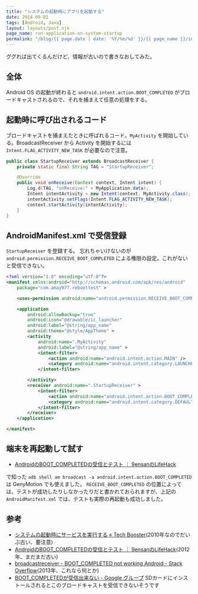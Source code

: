 ```yaml
---
title: "システムの起動時にアプリを起動する"
date: 2014-09-01
tags: [Android, Java]
layout: layouts/post.njk
page_name: run-application-on-system-startup
permalink: "/blog/{{ page.date | date: '%Y/%m/%d' }}/{{ page_name }}/index.html"
---
```

ググれば出てくるんだけど、情報が古いので書きなおしてみた。
<!--more-->
## 全体

Android OS の起動が終わると ``android.intent.action.BOOT_COMPLETED`` がブロードキャストされるので、それを捕まえて任意の処理をする。


## 起動時に呼び出されるコード

ブロードキャストを捕まえたときに呼ばれるコード。``MyActivity`` を開始している。BroadcastReceiver から Activity を開始するには ``Intent.FLAG_ACTIVITY_NEW_TASK`` が必要なので注意。


```java StartupReceiver.java
public class StartupReceiver extends BroadcastReceiver {
    private static final String TAG = "StartupReceiver";

    @Override
    public void onReceive(Context context, Intent intent) {
        Log.d(TAG, "onReceive:" + MyApplication.data);
        Intent intentActivity = new Intent(context, MyActivity.class);
        intentActivity.setFlags(Intent.FLAG_ACTIVITY_NEW_TASK);
        context.startActivity(intentActivity);
    }
}
```

## AndroidManifest.xml で受信登録

``StartupReceiver`` を登録する。
忘れちゃいけないのが ``android.permission.RECEIVE_BOOT_COMPLETED`` による権限の設定。これがないと受信できない。

```xml AndroidManifest.xml
<?xml version="1.0" encoding="utf-8"?>
<manifest xmlns:android="http://schemas.android.com/apk/res/android"
    package="com.amay077.reboottest" >

    <uses-permission android:name="android.permission.RECEIVE_BOOT_COMPLETED" />

    <application
        android:allowBackup="true"
        android:icon="@drawable/ic_launcher"
        android:label="@string/app_name"
        android:theme="@style/AppTheme" >
        <activity
            android:name=".MyActivity"
            android:label="@string/app_name" >
            <intent-filter>
                <action android:name="android.intent.action.MAIN" />
                <category android:name="android.intent.category.LAUNCHER" />
            </intent-filter>

        </activity>
        <receiver android:name=".StartupReceiver" >
            <intent-filter>
                <action android:name="android.intent.action.BOOT_COMPLETED" />
                <category android:name="android.intent.category.DEFAULT" />
            </intent-filter>
        </receiver>
    </application>

</manifest>
```

## 端末を再起動して試す

* [AndroidのBOOT_COMPLETEDの受信とテスト ｜ 9ensanのLifeHack](http://9ensan.com/blog/smartphone/android/android-boot_completed-adb-shell-am-broadcast/)

で知った ``adb shell am broadcast -a android.intent.action.BOOT_COMPLETED`` は GenyMotion でも使えました。
``RECEIVE_BOOT_COMPLETED`` の位置によっては、テストが成功したりしなかったりだと書かれておられますが、上記の ``AndroidManifest.xml`` では、テストも実際の再起動も成功しました。

## 参考

* [システムの起動時にサービスを実行する « Tech Booster](http://techbooster.jpn.org/andriod/application/1100/)(2010年なのでだいぶ古い、要注意)
* [AndroidのBOOT_COMPLETEDの受信とテスト ｜ 9ensanのLifeHack](http://9ensan.com/blog/smartphone/android/android-boot_completed-adb-shell-am-broadcast/)(2012年、まだまだ古い)
* [broadcastreceiver - BOOT_COMPLETED not working Android - Stack Overflow](http://stackoverflow.com/questions/20441308/boot-completed-not-working-android/20441442#20441442)(2013年、これなら何とか)
* [BOOT_COMPLETEDが受信出来ない - Google グループ](https://groups.google.com/forum/#!topic/android-group-japan/D1EKohMIji0) SDカードにインストールされるとこのブロードキャストを受信できないそうです
